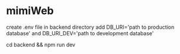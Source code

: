 # mimiWeb

create .env file in backend directory
add DB_URI='path to production database' and DB_URI_DEV='path to development database'

cd backend && npm run dev
